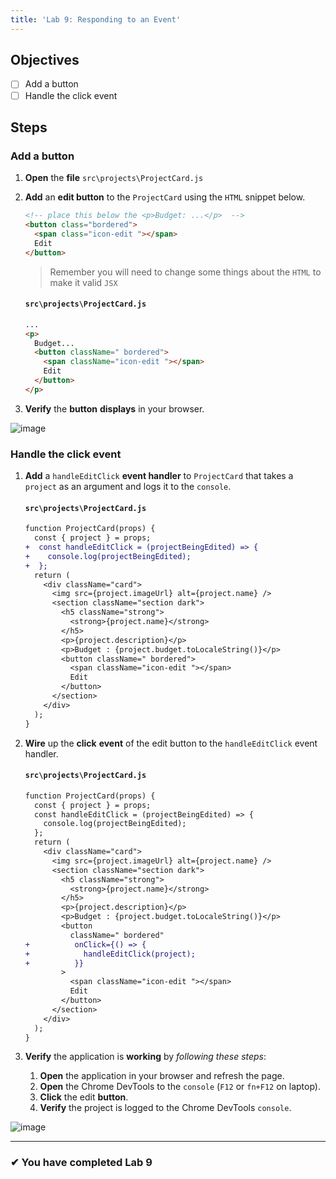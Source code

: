 ```yaml
---
title: 'Lab 9: Responding to an Event'
---
```


## Objectives

- [ ] Add a button
- [ ] Handle the click event

## Steps

### Add a button

1. **Open** the **file** `src\projects\ProjectCard.js`
2. **Add** an **edit button** to the `ProjectCard` using the `HTML` snippet below.

   ```html
   <!-- place this below the <p>Budget: ...</p>  -->
   <button class="bordered">
     <span class="icon-edit "></span>
     Edit
   </button>
   ```

   > Remember you will need to change some things about the `HTML` to make it valid `JSX`

   #### `src\projects\ProjectCard.js`

   ```html
   ...
   <p>
     Budget...
     <button className=" bordered">
       <span className="icon-edit "></span>
       Edit
     </button>
   </p>
   ```

3. **Verify** the **button** **displays** in your browser.

![image](https://user-images.githubusercontent.com/1474579/64895325-2fd62c80-d64a-11e9-9454-761ad4982a0e.png)

### Handle the click event

1. **Add** a `handleEditClick` **event handler** to `ProjectCard` that takes a `project` as an argument and logs it to the `console`.

   #### `src\projects\ProjectCard.js`

   ```diff
   function ProjectCard(props) {
     const { project } = props;
   +  const handleEditClick = (projectBeingEdited) => {
   +    console.log(projectBeingEdited);
   +  };
     return (
       <div className="card">
         <img src={project.imageUrl} alt={project.name} />
         <section className="section dark">
           <h5 className="strong">
             <strong>{project.name}</strong>
           </h5>
           <p>{project.description}</p>
           <p>Budget : {project.budget.toLocaleString()}</p>
           <button className=" bordered">
             <span className="icon-edit "></span>
             Edit
           </button>
         </section>
       </div>
     );
   }
   ```

2. **Wire** up the **click** **event** of the edit button to the `handleEditClick` event handler.

   #### `src\projects\ProjectCard.js`

   ```diff
   function ProjectCard(props) {
     const { project } = props;
     const handleEditClick = (projectBeingEdited) => {
       console.log(projectBeingEdited);
     };
     return (
       <div className="card">
         <img src={project.imageUrl} alt={project.name} />
         <section className="section dark">
           <h5 className="strong">
             <strong>{project.name}</strong>
           </h5>
           <p>{project.description}</p>
           <p>Budget : {project.budget.toLocaleString()}</p>
           <button
             className=" bordered"
   +          onClick={() => {
   +            handleEditClick(project);
   +          }}
           >
             <span className="icon-edit "></span>
             Edit
           </button>
         </section>
       </div>
     );
   }
   ```

3) **Verify** the application is **working** by _following these steps_:

   1. **Open** the application in your browser and refresh the page.
   2. **Open** the Chrome DevTools to the `console` (`F12` or `fn+F12` on laptop).
   3. **Click** the edit **button**.
   4. **Verify** the project is logged to the Chrome DevTools `console`.

![image](https://user-images.githubusercontent.com/1474579/64896237-15ea1900-d64d-11e9-8463-8f9990db9d39.png)

---

### &#10004; You have completed Lab 9
